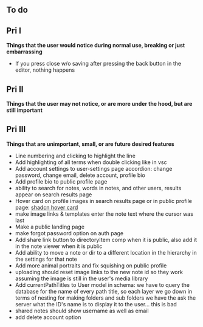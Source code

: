 ## To do

## Pri I

**Things that the user would notice during normal use, breaking or just embarrassing**

- If you press close w/o saving after pressing the back button in the editor, nothing happens

## Pri II

**Things that the user may not notice, or are more under the hood, but are still important**

## Pri III 

**Things that are unimportant, small, or are future desired features**

- Line numbering and clicking to highlight the line
- Add highlighting of all terms when double clicking like in vsc
- Add account settings to user-settings page accordion: change password, change email, delete account, profile bio
- Add profile bio to public profile page
- ability to search for notes, words in notes, and other users, results appear on search results page
- Hover card on profile images in search results page or in public profile page: [shadcn hover card](https://ui.shadcn.com/docs/components/hover-card)
- make image links & templates enter the note text where the cursor was last
- Make a public landing page 
- make forgot password option on auth page
- Add share link button to directoryItem comp when it is public, also add it in the note viewer when it is public
- Add ability to move a note or dir to a different location in the hierarchy in the settings for that note
- Add more animal portraits and fix squishing on public profile 
- uploading should reset image links to the new note id so they work assuming the image is still in the user's media library
- Add currentPathTitles to User model in schema: we have to query the database for the name of every path title, so each layer we go down in terms of nesting for making folders and sub folders we have the ask the server what the ID's name is to display it to the user... this is bad
- shared notes should show username as well as email
- add delete account option

